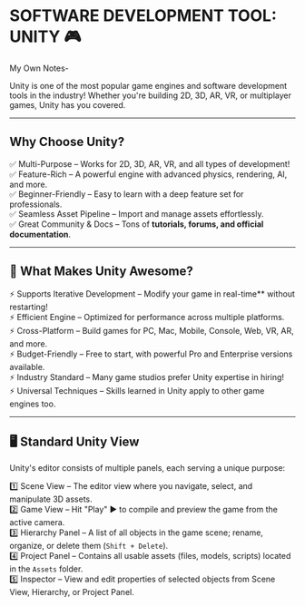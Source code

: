 # SOFTWARE DEVELOPMENT TOOL: UNITY 🎮  
My Own Notes-

Unity is one of the most popular game engines and software development tools in the industry! Whether you're building 2D, 3D, AR, VR, or multiplayer games, Unity has you covered.  

---

## Why Choose Unity?  

✅ Multi-Purpose – Works for 2D, 3D, AR, VR, and all types of development!  
✅ Feature-Rich – A powerful engine with advanced physics, rendering, AI, and more.  
✅ Beginner-Friendly – Easy to learn with a deep feature set for professionals.  
✅ Seamless Asset Pipeline – Import and manage assets effortlessly.  
✅ Great Community & Docs – Tons of **tutorials, forums, and official documentation**.  

---

## 🎯 What Makes Unity Awesome?  

⚡ Supports Iterative Development – Modify your game in real-time** without restarting!  
⚡ Efficient Engine – Optimized for performance across multiple platforms.  
⚡ Cross-Platform – Build games for PC, Mac, Mobile, Console, Web, VR, AR, and more.  
⚡ Budget-Friendly – Free to start, with powerful Pro and Enterprise versions available.  
⚡ Industry Standard – Many game studios prefer Unity expertise in hiring!  
⚡ Universal Techniques – Skills learned in Unity apply to other game engines too.  

---

## 🖥️ Standard Unity View 

Unity's editor consists of multiple panels, each serving a unique purpose:  

1️⃣  Scene View – The editor view where you navigate, select, and manipulate 3D assets.  
2️⃣  Game View – Hit "Play" ▶ to compile and preview the game from the active camera.  
3️⃣  Hierarchy Panel – A list of all objects in the game scene; rename, organize, or delete them (`Shift + Delete`).  
4️⃣  Project Panel – Contains all usable assets (files, models, scripts) located in the `Assets` folder.  
5️⃣  Inspector – View and edit properties of selected objects from Scene View, Hierarchy, or Project Panel.  

